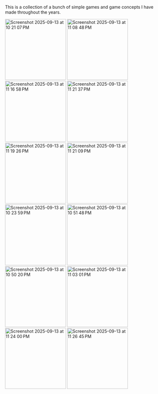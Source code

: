 This is a collection of a bunch of simple games and game concepts I have made throughout the years.

<img height="200" alt="Screenshot 2025-09-13 at 10 21 07 PM" src="https://github.com/user-attachments/assets/ff28ffd6-fcca-43ce-a310-72172c82a762" />
<img height="200" alt="Screenshot 2025-09-13 at 11 08 48 PM" src="https://github.com/user-attachments/assets/6b783277-2e42-42ed-a063-4b0c83238a1d" />
<img height="200" alt="Screenshot 2025-09-13 at 11 16 58 PM" src="https://github.com/user-attachments/assets/235133e7-eebf-4ac3-a494-b1d19471d60b" />
<img height="200" alt="Screenshot 2025-09-13 at 11 21 37 PM" src="https://github.com/user-attachments/assets/adca501f-795a-4500-9c7e-6a59c64c1598" />
<img height="200" alt="Screenshot 2025-09-13 at 11 19 26 PM" src="https://github.com/user-attachments/assets/8c30770c-91ea-4f76-af9b-040acc772e9e" />
<img height="200" alt="Screenshot 2025-09-13 at 11 21 09 PM" src="https://github.com/user-attachments/assets/779753c2-79ef-447a-a9dc-a5781e21de56" />
<img height="200" alt="Screenshot 2025-09-13 at 10 23 59 PM" src="https://github.com/user-attachments/assets/555ec64e-d060-4910-bda5-a622a7a99899" />
<img height="200" alt="Screenshot 2025-09-13 at 10 51 48 PM" src="https://github.com/user-attachments/assets/76967e69-2a2b-4471-ab16-e3934ca896d4" />
<img height="200" alt="Screenshot 2025-09-13 at 10 50 20 PM" src="https://github.com/user-attachments/assets/6a182201-e0f7-48f6-8504-da9b3f06bc19" />
<img height="200" alt="Screenshot 2025-09-13 at 11 03 01 PM" src="https://github.com/user-attachments/assets/2b2f83e2-f313-45fb-aeb0-0202f4e90264" />
<img height="200" alt="Screenshot 2025-09-13 at 11 24 00 PM" src="https://github.com/user-attachments/assets/011f923b-3d66-4f9d-970b-8063a3cd1618" />
<img height="200" alt="Screenshot 2025-09-13 at 11 26 45 PM" src="https://github.com/user-attachments/assets/5145e128-abdb-4f02-b887-39c8d7906466" />
